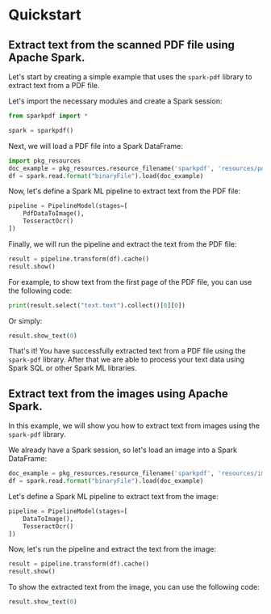 Quickstart
============

## Extract text from the scanned PDF file using Apache Spark.

Let's start by creating a simple example that uses the `spark-pdf` library to extract text from a PDF file.

Let's import the necessary modules and create a Spark session:

```python
from sparkpdf import *

spark = sparkpdf()
```

Next, we will load a PDF file into a Spark DataFrame:

```python
import pkg_resources
doc_example = pkg_resources.resource_filename('sparkpdf', 'resources/pdf/Personal_Health_Record_Example.pdf')
df = spark.read.format("binaryFile").load(doc_example)
```

Now, let's define a Spark ML pipeline to extract text from the PDF file:

```python
pipeline = PipelineModel(stages=[
    PdfDataToImage(),
    TesseractOcr()
])
```

Finally, we will run the pipeline and extract the text from the PDF file:

```python
result = pipeline.transform(df).cache()
result.show()
```

For example, to show text from the first page of the PDF file, you can use the following code:

```python
print(result.select("text.text").collect()[0][0])
```

Or simply:

```python
result.show_text(0)
```

That's it! You have successfully extracted text from a PDF file using the `spark-pdf` library.
After that we are able to process your text data using Spark SQL or other Spark ML libraries.

## Extract text from the images using Apache Spark.

In this example, we will show you how to extract text from images using the `spark-pdf` library.

We already have a Spark session, so let's load an image into a Spark DataFrame:

```python
doc_example = pkg_resources.resource_filename('sparkpdf', 'resources/images/Personal_Health_Record_Example.png')
df = spark.read.format("binaryFile").load(doc_example)
```
Let's define a Spark ML pipeline to extract text from the image:

```python
pipeline = PipelineModel(stages=[
    DataToImage(),
    TesseractOcr()
])
```

Now, let's run the pipeline and extract the text from the image:

```python
result = pipeline.transform(df).cache()
result.show()
```

To show the extracted text from the image, you can use the following code:

```python
result.show_text(0)
```
